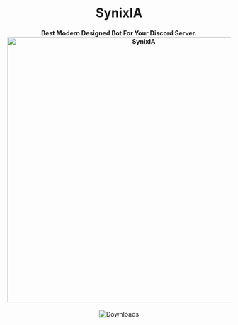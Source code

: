 <div align="center">
  <h1>SynixIA</b>
  <h4>Best Modern Designed Bot For Your Discord Server.</b>
  
  <img src="https://wallpapers-hub.art/wallpaper-images/82704.jpg" width="600" alt="SynixIA"/>
</div>
<div align="center">
  <img src="https://img.shields.io/github/downloads/Synix-Studios/SynixIA/total?style=for-the-badge" alt="Downloads"/>
</div>
